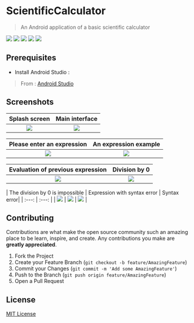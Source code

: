 # ScientificCalculator
> An Android application of a basic scientific calculator

![](https://img.shields.io/badge/license-MIT-blue)
![](https://img.shields.io/badge/version-1.0.0-orange)
![](https://img.shields.io/badge/appcompat-1.2.0-green)
![](https://img.shields.io/badge/constraintlayout-1.1.3-purple)
![](https://img.shields.io/badge/MathParser.org-mXparser-4.4.2-red)


## Prerequisites

- Install Android Studio :
> From : [Android Studio](https://developer.android.com/studio)

## Screenshots
| Splash screen | Main interface |
| :---: | :---: |
| ![](screenshots/1.png) | ![](screenshots/2.png) |

| Please enter an expression | An expression example |
| :---: | :---: |
| ![](screenshots/3.png) | ![](screenshots/4.png) |

| Evaluation of previous expression | Division by 0 |
| :---: | :---: |
| ![](screenshots/5.png) | ![](screenshots/6.png) |

| The division by 0 is impossible | Expression with syntax error | Syntax error|
| :---: | :---: |
| ![](screenshots/7.png) | ![](screenshots/8.png) | ![](screenshots/9.png) |


## Contributing

Contributions are what make the open source community such an amazing place to be learn, inspire, and create. Any contributions you make are **greatly appreciated**.

1. Fork the Project
2. Create your Feature Branch (`git checkout -b feature/AmazingFeature`)
3. Commit your Changes (`git commit -m 'Add some AmazingFeature'`)
4. Push to the Branch (`git push origin feature/AmazingFeature`)
5. Open a Pull Request

## License
[MIT License](https://choosealicense.com/licenses/mit/)
